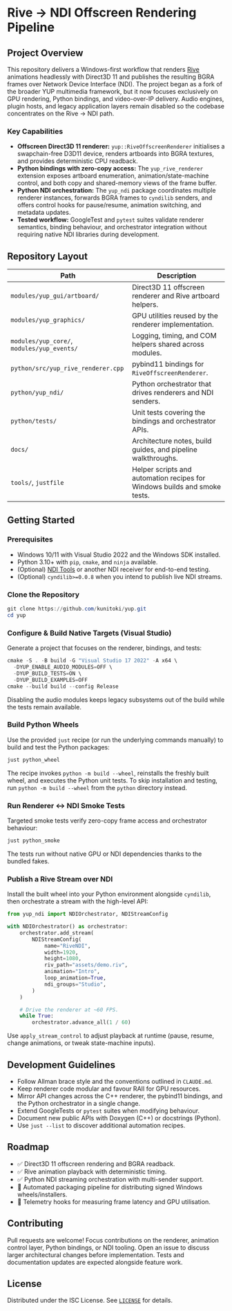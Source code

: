 # Rive → NDI Offscreen Rendering Pipeline

## Project Overview
This repository delivers a Windows-first workflow that renders [Rive](https://rive.app/) animations
headlessly with Direct3D 11 and publishes the resulting BGRA frames over Network Device Interface
(NDI). The project began as a fork of the broader YUP multimedia framework, but it now focuses
exclusively on GPU rendering, Python bindings, and video-over-IP delivery. Audio engines, plugin
hosts, and legacy application layers remain disabled so the codebase concentrates on the
Rive → NDI path.

### Key Capabilities
- **Offscreen Direct3D 11 renderer:** `yup::RiveOffscreenRenderer` initialises a swapchain-free D3D11
device, renders artboards into BGRA textures, and provides deterministic CPU readback.
- **Python bindings with zero-copy access:** The `yup_rive_renderer` extension exposes artboard
enumeration, animation/state-machine control, and both copy and shared-memory views of the frame
buffer.
- **Python NDI orchestration:** The `yup_ndi` package coordinates multiple renderer instances,
forwards BGRA frames to `cyndilib` senders, and offers control hooks for pause/resume, animation
switching, and metadata updates.
- **Tested workflow:** GoogleTest and `pytest` suites validate renderer semantics, binding behaviour,
and orchestrator integration without requiring native NDI libraries during development.

## Repository Layout
| Path | Description |
| ---- | ----------- |
| `modules/yup_gui/artboard/` | Direct3D 11 offscreen renderer and Rive artboard helpers. |
| `modules/yup_graphics/` | GPU utilities reused by the renderer implementation. |
| `modules/yup_core/`, `modules/yup_events/` | Logging, timing, and COM helpers shared across modules. |
| `python/src/yup_rive_renderer.cpp` | pybind11 bindings for `RiveOffscreenRenderer`. |
| `python/yup_ndi/` | Python orchestrator that drives renderers and NDI senders. |
| `python/tests/` | Unit tests covering the bindings and orchestrator APIs. |
| `docs/` | Architecture notes, build guides, and pipeline walkthroughs. |
| `tools/`, `justfile` | Helper scripts and automation recipes for Windows builds and smoke tests. |

## Getting Started
### Prerequisites
- Windows 10/11 with Visual Studio 2022 and the Windows SDK installed.
- Python 3.10+ with `pip`, `cmake`, and `ninja` available.
- (Optional) [NDI Tools](https://ndi.video/tools/) or another NDI receiver for end-to-end testing.
- (Optional) `cyndilib>=0.0.8` when you intend to publish live NDI streams.

### Clone the Repository
```powershell
git clone https://github.com/kunitoki/yup.git
cd yup
```

### Configure & Build Native Targets (Visual Studio)
Generate a project that focuses on the renderer, bindings, and tests:
```powershell
cmake -S . -B build -G "Visual Studio 17 2022" -A x64 \
  -DYUP_ENABLE_AUDIO_MODULES=OFF \
  -DYUP_BUILD_TESTS=ON \
  -DYUP_BUILD_EXAMPLES=OFF
cmake --build build --config Release
```
Disabling the audio modules keeps legacy subsystems out of the build while the tests remain
available.

### Build Python Wheels
Use the provided `just` recipe (or run the underlying commands manually) to build and test the
Python packages:
```powershell
just python_wheel
```
The recipe invokes `python -m build --wheel`, reinstalls the freshly built wheel, and executes the
Python unit tests. To skip installation and testing, run `python -m build --wheel` from the `python`
directory instead.

### Run Renderer ↔ NDI Smoke Tests
Targeted smoke tests verify zero-copy frame access and orchestrator behaviour:
```powershell
just python_smoke
```
The tests run without native GPU or NDI dependencies thanks to the bundled fakes.

### Publish a Rive Stream over NDI
Install the built wheel into your Python environment alongside `cyndilib`, then orchestrate a stream
with the high-level API:
```python
from yup_ndi import NDIOrchestrator, NDIStreamConfig

with NDIOrchestrator() as orchestrator:
    orchestrator.add_stream(
        NDIStreamConfig(
            name="RiveNDI",
            width=1920,
            height=1080,
            riv_path="assets/demo.riv",
            animation="Intro",
            loop_animation=True,
            ndi_groups="Studio",
        )
    )

    # Drive the renderer at ~60 FPS.
    while True:
        orchestrator.advance_all(1 / 60)
```
Use `apply_stream_control` to adjust playback at runtime (pause, resume, change animations, or tweak
state-machine inputs).

## Development Guidelines
- Follow Allman brace style and the conventions outlined in `CLAUDE.md`.
- Keep renderer code modular and favour RAII for GPU resources.
- Mirror API changes across the C++ renderer, the pybind11 bindings, and the Python orchestrator in a
single change.
- Extend GoogleTests or `pytest` suites when modifying behaviour.
- Document new public APIs with Doxygen (C++) or docstrings (Python).
- Use `just --list` to discover additional automation recipes.

## Roadmap
- ✅ Direct3D 11 offscreen rendering and BGRA readback.
- ✅ Rive animation playback with deterministic timing.
- ✅ Python NDI streaming orchestration with multi-sender support.
- 🚧 Automated packaging pipeline for distributing signed Windows wheels/installers.
- 🚧 Telemetry hooks for measuring frame latency and GPU utilisation.

## Contributing
Pull requests are welcome! Focus contributions on the renderer, animation control layer, Python
bindings, or NDI tooling. Open an issue to discuss larger architectural changes before
implementation. Tests and documentation updates are expected alongside feature work.

## License
Distributed under the ISC License. See [`LICENSE`](./LICENSE) for details.
